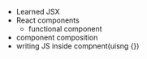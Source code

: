 - Learned JSX
- React components
    - functional component
- component composition 
- writing JS inside compnent(uisng {})

